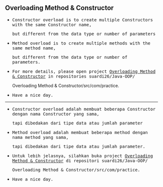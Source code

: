 ## Overloading Method & Constructor

- <samp>Constructor overload is to create multiple Constructors with the same Constructor name,<samp>

  <samp>but different from the data type or number of parameters</samp>

- <samp>Method overload is to create multiple methods with the same method name,</samp>
  
  <samp>but different from the data type or number of parameters.</samp>
  
- <samp>For more details, please open project [Overloading Method & Constructor](https://github.com/suardi26/Java-OOP/tree/main/Overloading%20Method%20%26%20Constructor/src/com/practice) in repositories suardi26/Java-OOP/</samp>
  
  </samp>Overloading Method & Constructor/src/com/practice.</samp>

- <samp>Have a nice day.</samp>
  
---
  
- <samp>Constructor overload adalah membuat beberapa Constructor dengan nama Constructor yang sama,</samp> 
  
  <samp>tapi dibedakan dari tipe data atau jumlah parameter</samp>

- <samp>Method overload adalah membuat beberapa method dengan nama method yang sama,</samp> 
  
  <samp>tapi dibedakan dari tipe data atau jumlah parameter.</samp>

- <samp>Untuk lebih jelasnya, silahkan buka project [Overloading Method & Constructor](https://github.com/suardi26/Java-OOP/tree/main/Overloading%20Method%20%26%20Constructor/src/com/practice) di repositori suardi26/Java-OOP/</samp>
 
  <samp>Overloading Method & Constructor/src/com/practice.</samp>

- <samp>Have a nice day.</samp>
  
